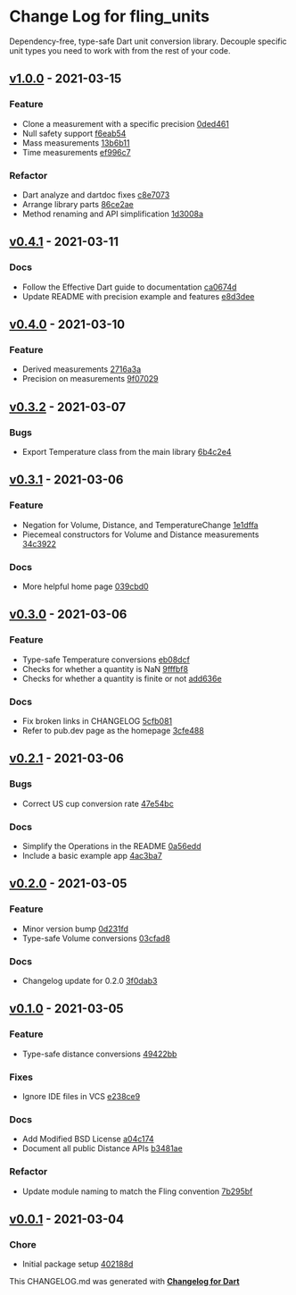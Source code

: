 # Change Log for fling_units

Dependency-free, type-safe Dart unit conversion library. Decouple specific unit types you need to work with from the rest of your code.

## [v1.0.0](https://bitbucket.org/gelbermungo/fling-units/commits/tag/v1.0.0) - 2021-03-15

### Feature
* Clone a measurement with a specific precision [0ded461](https://bitbucket.org/gelbermungo/fling-units/commits/0ded461dee698269e61572258b3d04fa9078ca13)
* Null safety support [f6eab54](https://bitbucket.org/gelbermungo/fling-units/commits/f6eab545e6e7535c7774ab041aec7dd91ef47d21)
* Mass measurements [13b6b11](https://bitbucket.org/gelbermungo/fling-units/commits/13b6b11741a42cad59778819c5172ecb5310ce30)
* Time measurements [ef996c7](https://bitbucket.org/gelbermungo/fling-units/commits/ef996c7c01411240643a3349a5d14195f0d8f696)

### Refactor
* Dart analyze and dartdoc fixes [c8e7073](https://bitbucket.org/gelbermungo/fling-units/commits/c8e70736e898c213d9ca5b0610caf50d22d6705c)
* Arrange library parts [86ce2ae](https://bitbucket.org/gelbermungo/fling-units/commits/86ce2aeb689f49442f4680f53abc8b5c7725f679)
* Method renaming and API simplification [1d3008a](https://bitbucket.org/gelbermungo/fling-units/commits/1d3008a385ba6fccf91532519e522895c8881cfa)

## [v0.4.1](https://bitbucket.org/gelbermungo/fling-units/commits/tag/v0.4.1) - 2021-03-11

### Docs
* Follow the Effective Dart guide to documentation [ca0674d](https://bitbucket.org/gelbermungo/fling-units/commits/ca0674d38c97b1caf6e8a91cbd09ed38ccdf593f)
* Update README with precision example and features [e8d3dee](https://bitbucket.org/gelbermungo/fling-units/commits/e8d3dee48fe577e0c7d43580b623fd56c13d564b)

## [v0.4.0](https://bitbucket.org/gelbermungo/fling-units/commits/tag/v0.4.0) - 2021-03-10

### Feature
* Derived measurements [2716a3a](https://bitbucket.org/gelbermungo/fling-units/commits/2716a3a89682a6ae44111e95da2e75f101c29743)
* Precision on measurements [9f07029](https://bitbucket.org/gelbermungo/fling-units/commits/9f07029b5d87f95043495ea88cefc0a88c8f2a5c)

## [v0.3.2](https://bitbucket.org/gelbermungo/fling-units/commits/tag/v0.3.2) - 2021-03-07

### Bugs
* Export Temperature class from the main library [6b4c2e4](https://bitbucket.org/gelbermungo/fling-units/commits/6b4c2e4abdbef01e9b0771fd9d687a60fd86154d)

## [v0.3.1](https://bitbucket.org/gelbermungo/fling-units/commits/tag/v0.3.1) - 2021-03-06

### Feature
* Negation for Volume, Distance, and TemperatureChange [1e1dffa](https://bitbucket.org/gelbermungo/fling-units/commit/1e1dffac9edc5579aa0e0b620d97c5d262c1724a)
* Piecemeal constructors for Volume and Distance measurements [34c3922](https://bitbucket.org/gelbermungo/fling-units/commit/34c39224f0a95a7b4292e6b6f95345ea933b616a)

### Docs
* More helpful home page [039cbd0](https://bitbucket.org/gelbermungo/fling-units/commit/039cbd02b8e22b5612c98bdb7ee79982a2841c7d)

## [v0.3.0](https://bitbucket.org/gelbermungo/fling-units/commits/tag/v0.3.0) - 2021-03-06

### Feature
* Type-safe Temperature conversions [eb08dcf](https://bitbucket.org/gelbermungo/fling-units/commit/eb08dcf10d3dd30c1fe4dd13cd09c2a639830ecb)
* Checks for whether a quantity is NaN [9fffbf8](https://bitbucket.org/gelbermungo/fling-units/commit/9fffbf8b070c45da57c03316f2cb97eb8786beeb)
* Checks for whether a quantity is finite or not [add636e](https://bitbucket.org/gelbermungo/fling-units/commit/add636e7f503ace20c6b46165eb1d1774ee4b451)

### Docs
* Fix broken links in CHANGELOG [5cfb081](https://bitbucket.org/gelbermungo/fling-units/commit/5cfb08153075499497ca823ddccf7f63bbc2d022)
* Refer to pub.dev page as the homepage [3cfe488](https://bitbucket.org/gelbermungo/fling-units/commit/3cfe48813074a9fc777bb7ff9fa5ea369b4335a9)

## [v0.2.1](https://bitbucket.org/gelbermungo/fling-units/commits/tag/v0.2.1) - 2021-03-06

### Bugs
* Correct US cup conversion rate [47e54bc](https://bitbucket.org/gelbermungo/fling-units/commit/47e54bcfed45b287a6f5567086f6c012e39ec2ae)

### Docs
* Simplify the Operations in the README [0a56edd](https://bitbucket.org/gelbermungo/fling-units/commit/0a56edd6f636102577c5099bd2edf108070fcf1a)
* Include a basic example app [4ac3ba7](https://bitbucket.org/gelbermungo/fling-units/commit/4ac3ba79d04757e9afba7b20b5cb5ca5a460362d)

## [v0.2.0](https://bitbucket.org/gelbermungo/fling-units/commits/tag/v0.2.0) - 2021-03-05

### Feature
* Minor version bump [0d231fd](https://bitbucket.org/gelbermungo/fling-units/commit/0d231fdac71338104b38e5b38c58d0cb803de8d0)
* Type-safe Volume conversions [03cfad8](https://bitbucket.org/gelbermungo/fling-units/commit/03cfad821da7185a1159857a89858dda58b97eb6)

### Docs
* Changelog update for 0.2.0 [3f0dab3](https://bitbucket.org/gelbermungo/fling-units/commit/3f0dab39c7523296b67b48c205626daa71f967c9)

## [v0.1.0](https://bitbucket.org/gelbermungo/fling-units/commits/tag/v0.1.0) - 2021-03-05

### Feature
* Type-safe distance conversions [49422bb](https://bitbucket.org/gelbermungo/fling-units/commit/49422bb8282ecebaed00b67b5197eb1c84a76be5)

### Fixes
* Ignore IDE files in VCS [e238ce9](https://bitbucket.org/gelbermungo/fling-units/commit/e238ce973b7c7baac98b4d894bcfcaf604788854)

### Docs
* Add Modified BSD License [a04c174](https://bitbucket.org/gelbermungo/fling-units/commit/a04c174c5ff486f490d90c76747d302685b698c3)
* Document all public Distance APIs [b3481ae](https://bitbucket.org/gelbermungo/fling-units/commit/b3481aec272405a3b610fedd54505bb6205920df)

### Refactor
* Update module naming to match the Fling convention [7b295bf](https://bitbucket.org/gelbermungo/fling-units/commit/7b295bf6cbe68e8592c3acbac1a5109c61a47eb6)

## [v0.0.1](https://bitbucket.org/gelbermungo/fling-units/commits/tag/v0.0.1) - 2021-03-04

### Chore
* Initial package setup [402188d](https://bitbucket.org/gelbermungo/fling-units/commit/402188dbcc53bc2fd4a1fd2074e86ed877d9fe13)


This CHANGELOG.md was generated with [**Changelog for Dart**](https://pub.dartlang.org/packages/changelog)
